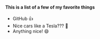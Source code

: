 #### This is a list of a few of my favorite things
- GitHub :+1:
- Nice cars like a Tesla??? :palm_tree:
- Anything nice! :smile:
